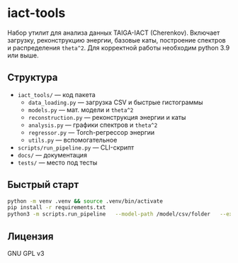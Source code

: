 
# iact-tools

Набор утилит для анализа данных TAIGA-IACT (Cherenkov). Включает загрузку,
реконструкцию энергии, базовые каты, построение спектров и распределения `theta^2`.
Для корректной работы необходим python 3.9 или выше.

## Структура
- `iact_tools/` — код пакета
  - `data_loading.py` — загрузка CSV и быстрые гистограммы
  - `models.py` — мат. модели и `theta^2`
  - `reconstruction.py` — реконструкция энергии и каты
  - `analysis.py` — графики спектров и `theta^2`
  - `regressor.py` — Torch-регрессор энергии
  - `utils.py` — вспомогательное
- `scripts/run_pipeline.py` — CLI-скрипт
- `docs/` — документация
- `tests/` — место под тесты

## Быстрый старт
```bash
python -m venv .venv && source .venv/bin/activate
pip install -r requirements.txt
python3 -m scripts.run_pipeline   --model-path /model/csv/folder   --exp-path exp/csv/folder --exp-pattern "*.csv" --sums edist/file/path  --throw-radius 1000 --eff-bins 20  --unfold --tau-auto

```


## Лицензия
GNU GPL v3
